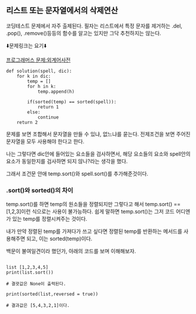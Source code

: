 ## 리스트 또는 문자열에서의 삭제연산

코딩테스트 문제에서 자주 출제된다. 필자는 리스트에서 특정 문자를 제거하는 .del, .pop(), .remove()등등의 함수를 알고는 있지만 그닥 추천하지는 않는다.

<div>⬇️문제링크는 요기⬇️</div>

[프로그래머스 문제:외계어사전](https://school.programmers.co.kr/learn/courses/30/lessons/120869)

~~~python3
def solution(spell, dic):
    for k in dic:
        temp = []
        for h in k:
            temp.append(h)
        
        if(sorted(temp) == sorted(spell)):
            return 1
        else:
            continue
    return 2
~~~

문제를 보면 조합해서 문자열을 만들 수 있냐, 없느냐를 묻는다. 전제조건을 보면 주어진 문자열을 모두 사용해야 한다고 한다. 

나는 그렇다면 dic안에 들어있는 요소들을 검사하면서, 해당 요소들의 요소와 spell안의 요소가 동일한지를 검사하면 되지 않나?라는 생각을 했다.

그래서 조건문 안애 temp.sort()와 spell.sort()를 추가해준것이다.

### .sort()와 sorted()의 차이

temp.sort()를 하면 temp의 원소들을 정렬되지만 그렇다고 해서 temp.sort() ==  [1,2,3]이런 식으로는 사용이 불가능하다. 쉽게 말하면 temp.sort()는 그저 코드 어디엔가 있는 temp를 정렬시켜주는 것이다.

내가 만약 정렬된 temp를 가져다가 쓰고 싶다면 정렬된 temp를 반환하는 메서드를 사용해주면 되고, 이는 sorted(temp)이다.

백문이 불여일견이라 했던가, 아래의 코드를 보며 이해해보자.

~~~python3

list [1,2,3,4,5]
print(list.sort())

# 결괏값은 None이 출력된다.

print(sorted(list,reversed = true))

# 결과값은 [5,4,3,2,1]이다.
~~~


